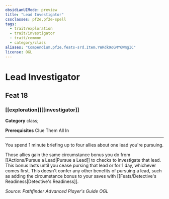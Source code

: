 ```yaml
---
obsidianUIMode: preview
title: "Lead Investigator"
cssclasses: pf2e,pf2e-spell
tags:
  - trait/exploration
  - trait/investigator
  - trait/common
  - category/class
aliases: "Compendium.pf2e.feats-srd.Item.YWRdk9oGMY6WmgIC"
license: OGL
---
```

# Lead Investigator
## Feat 18
### [[exploration]][[investigator]]

**Category** class; 



**Prerequisites** Clue Them All In
* * *
You spend 1 minute briefing up to four allies about one lead you're pursuing.

Those allies gain the same circumstance bonus you do from [[Actions/Pursue a Lead|Pursue a Lead]] to checks to investigate that lead. This bonus lasts until you cease pursing that lead or for 1 day, whichever comes first. This doesn't confer any other benefits of pursuing a lead, such as adding the circumstance bonus to your saves with [[Feats/Detective's Readiness|Detective's Readiness]].

*Source: Pathfinder Advanced Player's Guide*
*OGL*